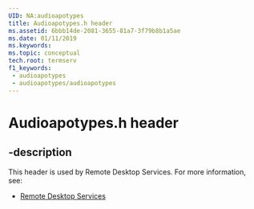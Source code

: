 ```yaml
---
UID: NA:audioapotypes
title: Audioapotypes.h header
ms.assetid: 6bbb14de-2081-3655-81a7-3f79b8b1a5ae
ms.date: 01/11/2019
ms.keywords: 
ms.topic: conceptual
tech.root: termserv
f1_keywords:
 - audioapotypes
 - audioapotypes/audioapotypes
---
```


# Audioapotypes.h header


## -description

This header is used by Remote Desktop Services. For more information, see:

- [Remote Desktop Services](../_termserv/index.md)

